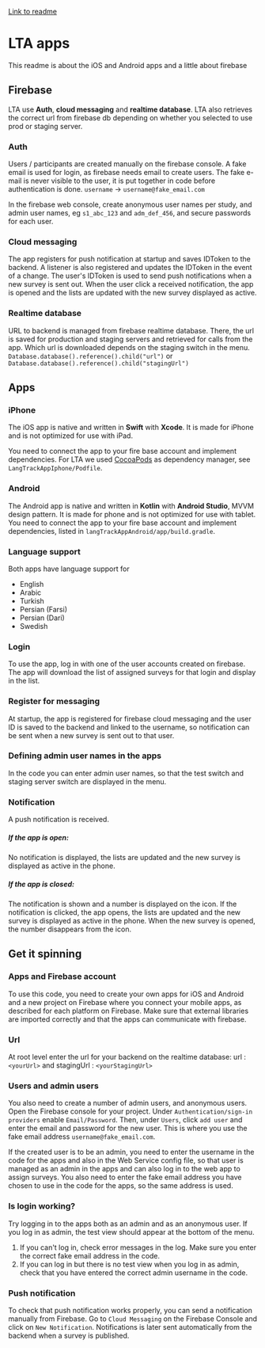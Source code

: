 [Link to readme](https://github.com/HumlabLu/HumlabLu)
# LTA apps 
This readme is about the iOS and Android apps and a little about firebase
## Firebase
LTA use **Auth**, **cloud messaging** and **realtime database**. LTA also retrieves the correct url from firebase db depending on whether you selected to use prod or staging server.
### Auth
Users / participants are created manually on the firebase console. A fake email is used for login, as firebase needs email to create users. The fake e-mail is never visible to the user, it is put together in code before authentication is done.
`username` -> `username@fake_email.com`

In the firebase web console, create anonymous user names per study, and admin user names, eg  `s1_abc_123`  and  `adm_def_456`, and secure passwords for each user.
### Cloud messaging
The app registers for push notification at startup and saves IDToken to the backend. A listener is also registered and updates the IDToken in the event of a change. The user's IDToken is used to send push notifications when a new survey is sent out. 
When the user click a received notification, the app is opened and the lists are updated with the new survey displayed as active.
### Realtime database
URL to backend is managed from firebase realtime database. There, the url is saved for production and staging servers and retrieved for calls from the app.
Which url is downloaded depends on the staging switch in the menu.
`Database.database().reference().child("url")`
or
`Database.database().reference().child("stagingUrl")`
## Apps

### iPhone

The iOS app is native and written in **Swift** with **Xcode**. It is made for iPhone and is not optimized for use with iPad.

You need to connect the app to your fire base account and implement dependencies.
For LTA we used [CocoaPods](https://cocoapods.org/) as dependency manager, see `LangTrackAppIphone/Podfile`.

### Android

The Android app is native and written in **Kotlin** with **Android Studio**, MVVM design pattern. It is made for phone and is not optimized for use with tablet.
You need to connect the app to your fire base account and implement dependencies, listed in `langTrackAppAndroid/app/build.gradle`.

### Language support
Both apps have language support for
 - English
 - Arabic
 - Turkish
 - Persian (Farsi)
 - Persian (Dari)
 - Swedish

### Login
To use the app, log in with one of the user accounts created on firebase. The app will download the list of assigned surveys for that login and display in the list.
### Register for messaging
At startup, the app is registered for firebase cloud messaging and the user ID is saved to the backend and linked to the username, so notification can be sent when a new survey is sent out to that user.
### Defining admin user names in the apps
In the code you can enter admin user names, so that the test switch and staging server switch are displayed in the menu.
### Notification
A push notification is received.
##### If the app is open:
No notification is displayed, the lists are updated and the new survey is displayed as active in the phone.
##### If the app is closed:
The notification is shown and a number is displayed on the icon.
If the notification is clicked, the app opens, the lists are updated and the new survey is displayed as active in the phone.
When the new survey is opened, the number disappears from the icon.
## Get it spinning
### Apps and Firebase account
To use this code, you need to create your own apps for iOS and Android and a new project on Firebase where you connect your mobile apps, as described for each platform on Firebase.
Make sure that external libraries are imported correctly and that the apps can communicate with firebase.
### Url
At root level enter the url for your backend on the realtime database:
url : `<yourUrl>`
and
stagingUrl : `<yourStagingUrl>`
### Users and admin users
You also need to create a number of admin users, and anonymous users.
Open the Firebase console for your project. Under `Authentication/sign-in providers` enable `Email/Password`.
Then, under `Users`, click `add user` and enter the email and password for the new user. This is where you use the fake email address `username@fake_email.com`.

If the created user is to be an admin, you need to enter the username in the code for the apps and also in the Web Service config file, so that user is managed as an admin in the apps and can also log in to the web app to assign surveys.
You also need to enter the fake email address you have chosen to use in the code for the apps, so the same address is used.

### Is login working?
Try logging in to the apps both as an admin and as an anonymous user. If you log in as admin, the test view should appear at the bottom of the menu. 
1. If you can't log in, check error messages in the log. Make sure you enter the correct fake email address in the code.
2. If you can log in but there is no test view when you log in as admin, check that you have entered the correct admin username in the code.
### Push notification
To check that push notification works properly, you can send a notification manually from Firebase.
Go to `Cloud Messaging` on the Firebase Console and click on `New Notification`. Notifications is later sent automatically from the backend when a survey is published. 

